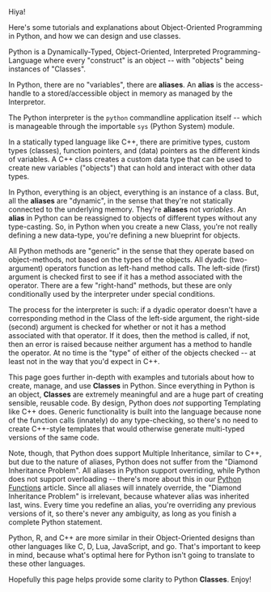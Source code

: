 Hiya!

Here's some tutorials and explanations about Object-Oriented Programming in Python, and how we can design and use classes.

Python is a Dynamically-Typed, Object-Oriented, Interpreted Programming-Language where every "construct" is an object -- with "objects" being instances of "Classes".

In Python, there are no "variables", there are __aliases__. An __alias__ is the access-handle to a stored/accessible object in memory as managed by the Interpretor.

The Python interpreter is the `python` commandline application itself -- which is manageable through the importable `sys` (Python System) module.

In a statically typed language like C++, there are primitive types, custom types (classes), function pointers, and (data) pointers as the different kinds of variables. A C++ class creates a custom data type that can be used to create new variables ("objects") that can hold and interact with other data types.

In Python, everything is an object, everything is an instance of a class. But, all the __aliases__ are "dynamic", in the sense that they're not statically connected to the underlying memory. They're __aliases__ not _variables_. An __alias__ in Python can be reassigned to objects of different types without any type-casting. So, in Python when you create a new Class, you're not really defining a new data-type, you're defining a new blueprint for objects.

All Python methods are "generic" in the sense that they operate based on object-methods, not based on the types of the objects. All dyadic (two-argument) operators function as left-hand method calls. The left-side (first) argument is checked first to see if it has a method associated with the operator. There are a few "right-hand" methods, but these are only conditionally used by the interpreter under special conditions.

The process for the interpreter is such: if a dyadic operator doesn't have a corresponding method in the Class of the left-side argument, the right-side (second) argument is checked for whether or not it has a method associated with that operator. If it does, then the method is called, if not, then an error is raised because neither argument has a method to handle the operator. At no time is the "type" of either of the objects checked -- at least not in the way that you'd expect in C++.

This page goes further in-depth with examples and tutorials about how to create, manage, and use __Classes__ in Python. Since everything in Python is an object, __Classes__ are extremely meaningful and are a huge part of creating sensible, reusable code. By design, Python does _not_ supporting Templating like C++ does. Generic functionality is built into the language because none of the function calls (innately) do any type-checking, so there's no need to create C++-style templates that would otherwise generate multi-typed versions of the same code.

Note, though, that Python does support Multiple Inheritance, similar to C++, but due to the nature of aliases, Python does not suffer from the "Diamond Inheritance Problem". All aliases in Python support overriding, while Python does not support overloading -- there's more about this in our [Python Functions](/educational/python/functions) article. Since all aliases will innately override, the "Diamond Inheritance Problem" is irrelevant, because whatever alias was inherited last, wins. Every time you redefine an alias, you're overriding any previous versions of it, so there's never any ambiguity, as long as you finish a complete Python statement.

Python, R, and C++ are more similar in their Object-Oriented designs than other languages like C, D, Lua, JavaScript, and go. That's important to keep in mind, because what's optimal here for Python isn't going to translate to these other languages.

Hopefully this page helps provide some clarity to Python __Classes__. Enjoy!
